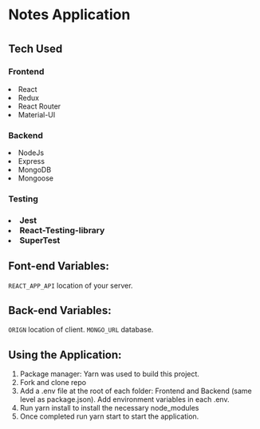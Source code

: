 <h1>Notes Application<h1>

<h2>Tech Used</h2>

<h3>Frontend</h3>
<li>React</li>
<li>Redux</li>
<li>React Router</li>
<li>Material-UI</li>

<h3>Backend</h3>
<li>NodeJs</li>
<li>Express</li>
<li>MongoDB</li>
<li>Mongoose</li>

<h3>Testing<h3>
<li>Jest</li>
<li>React-Testing-library</li>
<li>SuperTest</li>

<h2>Font-end Variables:</h2>

`REACT_APP_API` location of your server.

<h2>Back-end Variables:</h2>

`ORIGN` location of client.
`MONGO_URL` database.

<h2>Using the Application:</h2>

<ol>
<li>Package manager: Yarn was used to build this project. </li>
<li>Fork and clone repo</li>
<li>Add a .env file at the root of each folder: Frontend and Backend (same level as package.json). Add environment variables in each .env.</li>
<li>Run yarn install to install the necessary node_modules</li>
<li>Once completed run yarn start to start the application. </li>
  </ol>
